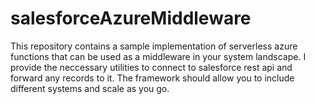 # salesforceAzureMiddleware
This repository contains a sample implementation of serverless azure functions that can be used as a middleware in your system landscape. I provide the neccessary utilities to connect to salesforce rest api and forward any records to it. The framework should allow you to include different systems and scale as you go.
